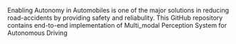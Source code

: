 Enabling Autonomy in Automobiles is one of the major solutions in reducing road-accidents by providing safety and reliabulity. This GitHub repository contains end-to-end implementation of Multi_modal Perception System for Autonomous Driving
